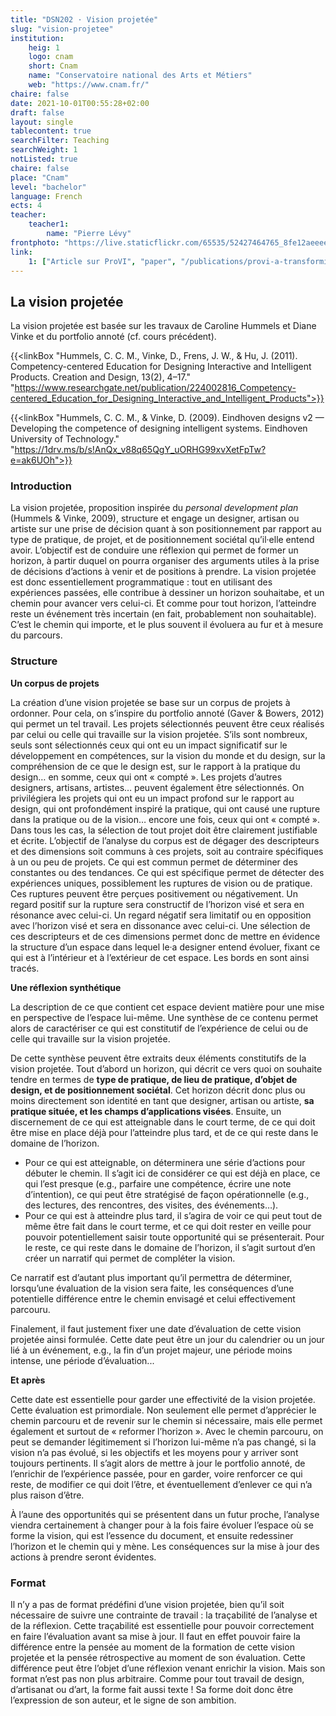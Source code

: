 ```yaml
---
title: "DSN202 · Vision projetée"
slug: "vision-projetee"
institution:
    heig: 1
    logo: cnam
    short: Cnam
    name: "Conservatoire national des Arts et Métiers"
    web: "https://www.cnam.fr/"
chaire: false
date: 2021-10-01T00:55:28+02:00
draft: false
layout: single
tablecontent: true
searchFilter: Teaching
searchWeight: 1
notListed: true
chaire: false
place: "Cnam"
level: "bachelor"
language: French
ects: 4
teacher:
    teacher1:
        name: "Pierre Lévy"
frontphoto: "https://live.staticflickr.com/65535/52427464765_8fe12aeeee_h.jpg"
link:
    1: ["Article sur ProVI", "paper", "/publications/provi-a-transforming-vision-emerging-from-reflective-practice/"]
---
```


## La vision projetée

La vision projetée est basée sur les travaux de Caroline Hummels et Diane Vinke et du portfolio annoté (cf. cours précédent). 

{{<linkBox "Hummels, C. C. M., Vinke, D., Frens, J. W., & Hu, J. (2011). Competency-centered Education for Designing Interactive and Intelligent Products. Creation and Design, 13(2), 4–17." "https://www.researchgate.net/publication/224002816_Competency-centered_Education_for_Designing_Interactive_and_Intelligent_Products">}}

{{<linkBox "Hummels, C. C. M., & Vinke, D. (2009). Eindhoven designs v2 — Developing the competence of designing intelligent systems. Eindhoven University of Technology." "https://1drv.ms/b/s!AnQx_v88q65QgY_uORHG99xvXetFpTw?e=ak6UOh">}}


### Introduction

La vision projetée, proposition inspirée du *personal development plan* (Hummels & Vinke, 2009), structure et engage un designer, artisan ou artiste sur une prise de décision quant à son positionnement par rapport au type de pratique, de projet, et de positionnement sociétal qu’il·elle entend avoir. L’objectif est de conduire une réflexion qui permet de former un horizon, à partir duquel on pourra organiser des arguments utiles à la prise de décisions d’actions à venir et de positions à prendre. La vision projetée est donc essentiellement programmatique : tout en utilisant des expériences passées, elle contribue à dessiner un horizon souhaitabe, et un chemin pour avancer vers celui-ci. Et comme pour tout horizon, l’atteindre reste un événement très incertain (en fait, probablement non souhaitable). C’est le chemin qui importe, et le plus souvent il évoluera au fur et à mesure du parcours.

### Structure

**Un corpus de projets**

La création d’une vision projetée se base sur un corpus de projets à ordonner. Pour cela, on s’inspire du portfolio annoté (Gaver & Bowers, 2012) qui permet un tel travail.
Les projets sélectionnés peuvent être ceux réalisés par celui ou celle qui travaille sur la vision projetée. S’ils sont nombreux, seuls sont sélectionnés ceux qui ont eu un impact significatif sur le développement en compétences, sur la vision du monde et du design, sur la compréhension de ce que le design est, sur le rapport à la pratique du design… en somme, ceux qui ont « compté ». Les projets d’autres designers, artisans, artistes… peuvent également être sélectionnés. On privilégiera les projets qui ont eu un impact profond sur le rapport au design, qui ont profondément inspiré la pratique, qui ont causé une rupture dans la pratique ou de la vision… encore une fois, ceux qui ont « compté ». Dans tous les cas, la sélection de tout projet doit être clairement justifiable et écrite.
L’objectif de l’analyse du corpus est de dégager des descripteurs et des dimensions soit communs à ces projets, soit au contraire spécifiques à un ou peu de projets. Ce qui est commun permet de déterminer des constantes ou des tendances. Ce qui est spécifique permet de détecter des expériences uniques, possiblement les ruptures de vision ou de pratique. Ces ruptures peuvent être perçues positivement ou négativement. Un regard positif sur la rupture sera constructif de l’horizon visé et sera en résonance avec celui-ci. Un regard négatif sera limitatif ou en opposition avec l’horizon visé et sera en dissonance avec celui-ci.
Une sélection de ces descripteurs et de ces dimensions permet donc de mettre en évidence la structure d’un espace dans lequel le·a designer entend évoluer, fixant ce qui est à l’intérieur et à l’extérieur de cet espace. Les bords en sont ainsi tracés.

**Une réflexion synthétique**

La description de ce que contient cet espace devient matière pour une mise en perspective de l’espace lui-même. Une synthèse de ce contenu permet alors de caractériser ce qui est constitutif de l’expérience de celui ou de celle qui travaille sur la vision projetée.

De cette synthèse peuvent être extraits deux éléments constitutifs de la vision projetée.  Tout d’abord un horizon, qui décrit ce vers quoi on souhaite tendre en termes de **type de pratique, de lieu de pratique, d’objet de design, et de positionnement sociétal**. Cet horizon décrit donc plus ou moins directement son identité en tant que designer, artisan ou artiste, **sa pratique située, et les champs d’applications visées**. Ensuite, un discernement de ce qui est atteignable dans le court terme, de ce qui doit être mise en place déjà pour l’atteindre plus tard, et de ce qui reste dans le domaine de l’horizon. 

- Pour ce qui est atteignable, on déterminera une série d’actions pour débuter le chemin. Il s’agit ici de considérer ce qui est déjà en place, ce qui l’est presque (e.g., parfaire une compétence, écrire une note d’intention), ce qui peut être stratégisé de façon opérationnelle (e.g., des lectures, des rencontres, des visites, des événements…).
- Pour ce qui est à atteindre plus tard, il s’agira de voir ce qui peut tout de même être fait dans le court terme, et ce qui doit rester en veille pour pouvoir potentiellement saisir toute opportunité qui se présenterait. Pour le reste, ce qui reste dans le domaine de l’horizon, il s’agit surtout d’en créer un narratif qui permet de compléter la vision.

Ce narratif est d’autant plus important qu’il permettra de déterminer, lorsqu’une évaluation de la vision sera faite, les conséquences d’une potentielle différence entre le chemin envisagé et celui effectivement parcouru.

Finalement, il faut justement fixer une date d’évaluation de cette vision projetée ainsi formulée. Cette date peut être un jour du calendrier ou un jour lié à un événement, e.g., la fin d’un projet majeur, une période moins intense, une période d’évaluation...

**Et après**

Cette date est essentielle pour garder une effectivité de la vision projetée. Cette évaluation est primordiale. Non seulement elle permet d’apprécier le chemin parcouru et de revenir sur le chemin si nécessaire, mais elle permet également et surtout de « reformer l’horizon ». Avec le chemin parcouru, on peut se demander légitimement si l’horizon lui-même n’a pas changé, si la vision n’a pas évolué, si les objectifs et les moyens pour y arriver sont toujours pertinents. Il s’agit alors de mettre à jour le portfolio annoté, de l’enrichir de l’expérience passée, pour en garder, voire renforcer ce qui reste, de modifier ce qui doit l’être, et éventuellement d’enlever ce qui n’a plus raison d’être.

À l’aune des opportunités qui se présentent dans un futur proche, l’analyse viendra certainement à changer pour à la fois faire évoluer l’espace où se forme la vision, qui est l’essence du document, et ensuite redessiner l’horizon et le chemin qui y mène. Les conséquences sur la mise à jour des actions à prendre seront évidentes.

### Format

Il n’y a pas de format prédéfini d’une vision projetée, bien qu’il soit nécessaire de suivre une contrainte de travail : la traçabilité de l’analyse et de la réflexion. Cette traçabilité est essentielle pour pouvoir correctement en faire l’évaluation avant sa mise à jour. Il faut en effet pouvoir faire la différence entre la pensée au moment de la formation de cette vision projetée et la pensée rétrospective au moment de son évaluation. Cette différence peut être l’objet d’une réflexion venant enrichir la vision.
Mais son format n’est pas non plus arbitraire. Comme pour tout travail de design, d’artisanat ou d’art, la forme fait aussi texte ! Sa forme doit donc être l’expression de son auteur, et le signe de son ambition.